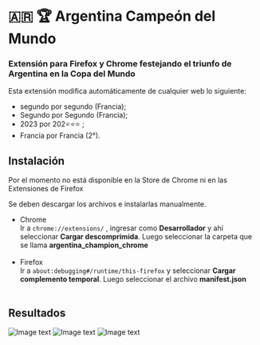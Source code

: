 # :argentina: :trophy: Argentina Campeón del Mundo 
### Extensión para Firefox y Chrome festejando el triunfo de Argentina en la Copa del Mundo
Esta extensión modifica automáticamente de cualquier web lo siguiente:

- segundo por segundo (Francia);
- Segundo por Segundo (Francia);
- 2023 por 202⭐⭐⭐ ;
- Francia por Francia (2°).


## Instalación
Por el momento no está disponible en la Store de Chrome ni en las Extensiones de Firefox

Se deben descargar los archivos e instalarlas manualmente.
<br>

- Chrome
<br>Ir a ```chrome://extensions/``` , ingresar como **Desarrollador** y ahí seleccionar **Cargar descomprimida**. Luego seleccionar la carpeta que se llama **argentina_champion_chrome**
<br><br>
- Firefox
 <br>Ir a ```about:debugging#/runtime/this-firefox``` y seleccionar **Cargar complemento temporal**. Luego seleccionar el archivo **manifest.json**
<br><br>
## Resultados

![Image text](https://github.com/Ivanknop/argentinaChampionWebExtension/blob/master/extension1.jpeg)
![Image text](https://github.com/Ivanknop/argentinaChampionWebExtension/blob/master/extension2.jpeg)
![Image text](https://github.com/Ivanknop/argentinaChampionWebExtension/blob/master/extension3.jpeg)
